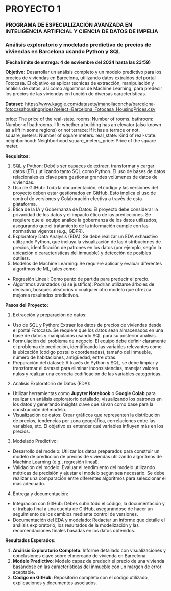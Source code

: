 # PROYECTO 1
### PROGRAMA DE ESPECIALIZACIÓN AVANZADA EN INTELIGENCIA ARTIFICIAL Y CIENCIA DE DATOS DE IMPELIA

### Análisis exploratorio y modelado predictivo de precios de viviendas en Barcelona usando Python y SQL 
**(Fecha límite de entrega: 4 de noviembre del 2024 hasta las 23:59)**

**Objetivo:**
Desarrollar un análisis completo y un modelo predictivo para los precios de viviendas en Barcelona, utilizando datos extraídos del portal Fotocasa. El objetivo es aplicar técnicas de extracción, manipulación y análisis de datos, así como algoritmos de Machine Learning, para predecir los precios de las viviendas en función de diversas características. 

**Dataset:**
https://www.kaggle.com/datasets/imanollaconcha/barcelona-fotocasahousingprices?select=Barcelona_Fotocasa_HousingPrices.csv 

price: The price of the real-state.
rooms: Number of rooms.
bathroom: Number of bathrooms.
lift: whether a building has an elevator (also known as a lift in some regions) or not
terrace: If it has a terrace or not.
square_meters: Number of square meters.
real_state: Kind of real-state.
neighborhood: Neighborhood
square_meters_price: Price of the square meter.

**Requisitos:**
1. SQL y Python: Debéis ser capaces de extraer, transformar y cargar datos (ETL) utilizando tanto SQL como Python. El uso de bases de datos relacionales es clave para gestionar grandes volúmenes de datos de viviendas. 
2. Uso de GitHub: Toda la documentación, el código y las versiones del proyecto deben estar gestionados en GitHub. Esto implica el uso de control de versiones y Colaboración efectiva a través de esta plataforma. 
3. Ética de la IA y Gobernanza de Datos: El proyecto debe considerar la privacidad de los datos y el impacto ético de las predicciones. Se requiere que el equipo analice la gobernanza de los datos utilizados, asegurando que el tratamiento de la información cumple con las normativas vigentes (e.g., GDPR). 
4. Exploratory Data Analysis (EDA): Se debe realizar un EDA exhaustivo utilizando Python, que incluya la visualización de las distribuciones de precios, identificación de patrones en los datos (por ejemplo, según la ubicación o características del inmueble) y detección de posibles outliers. 
5. Modelos de Machine Learning: Se requiere aplicar y evaluar diferentes algoritmos de ML, tales como:
- Regresión Lineal: Como punto de partida para predecir el precio.
- Algoritmos avanzados (si se justifica): Podrían utilizarse árboles de decisión, bosques aleatorios o cualquier otro modelo que ofrezca mejores resultados predictivos. 

**Pasos del Proyecto:**
1. Extracción y preparación de datos:
- Uso de SQL y Python: Extraer los datos de precios de viviendas desde el portal Fotocasa. Se requiere que los datos sean almacenados en una base de datos y manipulados usando SQL para su posterior análisis. 
- Formulación del problema de negocio: El equipo debe definir claramente el problema de predicción, identificando las variables relevantes como la ubicación (código postal o coordenadas), tamaño del inmueble, número de habitaciones, antigüedad, entre otras. 
- Preparación del dataset: A través de Python y SQL, se debe limpiar y transformar el dataset para eliminar inconsistencias, manejar valores nulos y realizar una correcta codificación de las variables categóricas. 
2. Análisis Exploratorio de Datos (EDA):
- Utilizar herramientas como **Jupyter Notebook** o **Google Colab** para realizar un análisis exploratorio detallado, visualizando los patrones en los datos y generando insights clave que sirvan como base para la construcción del modelo. 
- Visualización de datos: Crear gráficos que representen la distribución de precios, tendencias por zona geográfica, correlaciones entre las variables, etc. El objetivo es entender qué variables influyen más en los precios. 
3. Modelado Predictivo: 
- Desarrollo del modelo: Utilizar los datos preparados para construir un modelo de predicción de precios de viviendas utilizando algoritmos de Machine Learning (e.g., regresión lineal). 
- Validación del modelo: Evaluar el rendimiento del modelo utilizando métricas de precisión y ajustar el modelo según sea necesario. Se debe realizar una comparación entre diferentes algoritmos para seleccionar el más adecuado. 
4. Entrega y documentación: 
- Integración con GitHub: Debes subir todo el código, la documentación y el trabajo final a una cuenta de GitHub, asegurándose de hacer un seguimiento de los cambios mediante control de versiones. 
- Documentación del EDA y modelado: Redactar un informe que detalle el análisis exploratorio, los resultados de la modelización y las recomendaciones finales basadas en los datos obtenidos. 

**Resultados Esperados:**
1. **Análisis Exploratorio Completo**: Informe detallado con visualizaciones y conclusiones clave sobre el mercado de vivienda en Barcelona. 
2. **Modelo Predictivo**: Modelo capaz de predecir el precio de una vivienda basándose en las características del inmueble con un margen de error aceptable. 
3. **Código en GitHub**: Repositorio completo con el código utilizado, explicaciones y documentos asociados. 
